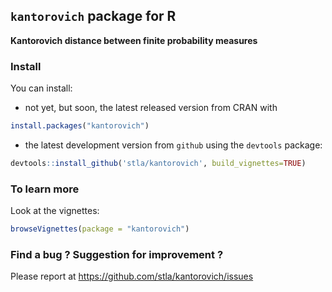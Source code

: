 ## `kantorovich` package for R

**Kantorovich distance between finite probability measures**

### Install ###

You can install:

- not yet, but soon, the latest released version from CRAN with 

```r
install.packages("kantorovich")
```

- the latest development version from `github` using the `devtools` package:

```r
devtools::install_github('stla/kantorovich', build_vignettes=TRUE)
```

### To learn more ###

Look at the vignettes:

```r
browseVignettes(package = "kantorovich")
```

### Find a bug ? Suggestion for improvement ?

Please report at https://github.com/stla/kantorovich/issues
